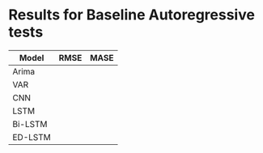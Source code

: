 # Results for Baseline Autoregressive tests

| **Model** | **RMSE** | **MASE** |
|-----------|----------|----------|
| Arima     |          |          |
| VAR       |          |          |
| CNN       |          |          |
| LSTM      |          |          |
| Bi-LSTM   |          |          |
| ED-LSTM   |          |          |

